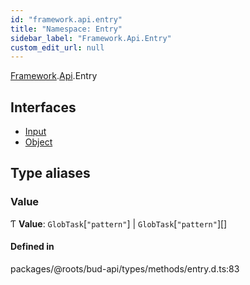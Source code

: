 ```yaml
---
id: "framework.api.entry"
title: "Namespace: Entry"
sidebar_label: "Framework.Api.Entry"
custom_edit_url: null
---
```


[Framework](framework.md).[Api](framework.api.md).Entry

## Interfaces

- [Input](../interfaces/framework.api.entry.input.md)
- [Object](../interfaces/framework.api.entry.object.md)

## Type aliases

### Value

Ƭ **Value**: `GlobTask`[``"pattern"``] \| `GlobTask`[``"pattern"``][]

#### Defined in

packages/@roots/bud-api/types/methods/entry.d.ts:83
